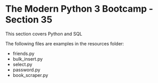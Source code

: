 # The Modern Python 3 Bootcamp - Section 35
This section covers Python and SQL

The following files are examples in the resources folder:

- friends.py
- bulk_insert.py
- select.py
- password.py
- book_scraper.py